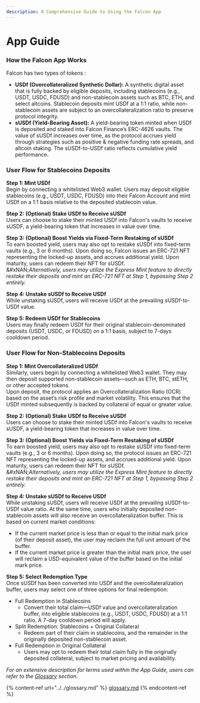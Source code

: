 ```yaml
---
description: A Comprehensive Guide to Using the Falcon App
---
```


# App Guide

### **How the Falcon App Works**

Falcon has two types of tokens :

* **USDf (Overcollateralized Synthetic Dollar):** A synthetic digital asset that is fully backed by eligible deposits, including stablecoins (e.g., USDT, USDC, FDUSD) and non-stablecoin assets such as BTC, ETH, and select altcoins. Stablecoin deposits mint USDf at a 1:1 ratio, while non-stablecoin assets are subject to an overcollateralization ratio to preserve protocol integrity.
* **sUSDf (Yield-Bearing Asset):** A yield-bearing token minted when USDf is deposited and staked into Falcon Finance’s ERC-4626 vaults. The value of sUSDf increases over time, as the protocol accrues yield through strategies such as positive & negative funding rate spreads, and altcoin staking. The sUSDf-to-USDf ratio reflects cumulative yield performance.

### **User Flow for Stablecoins Deposits**

**Step 1: Mint USDf**\
Begin by connecting a whitelisted Web3 wallet. Users may deposit eligible stablecoins (e.g., USDT, USDC, FDUSD) into their Falcon Account and mint USDf on a 1:1 basis relative to the deposited stablecoin value.

**Step 2: (Optional) Stake USDf to Receive sUSDf**\
Users can choose to stake their minted USDf into Falcon's vaults to receive sUSDF, a yield-bearing token that increases in value over time.

**Step 3: (Optional) Boost Yields via Fixed-Term Restaking of sUSDf**\
To earn boosted yield, users may also opt to restake sUSDf into fixed-term vaults (e.g., 3 or 6 months). Upon doing so, Falcon issues an ERC-721 NFT representing the locked-up assets, and accrues additional yield. Upon maturity, users can redeem their NFT for sUSDf.\
&#xNAN;_&#x41;lternatively, users may utilize the Express Mint feature to directly restake their deposits and mint an ERC-721 NFT at Step 1, bypassing Step 2 entirely._&#x20;

**Step 4: Unstake sUSDf to Receive USDf**\
While unstaking sUSDf, users will receive USDf at the prevailing sUSDf-to-USDf value.&#x20;

**Step 5: Redeem USDf for Stablecoins**\
Users may finally redeem USDf for their original stablecoin-denominated deposits (USDT, USDC, or FDUSD) on a 1:1 basis, subject to 7-days cooldown period.

### **User Flow for Non-Stablecoins Deposits**

**Step 1: Mint Overcollateralized USDf**\
Similarly, users begin by connecting a whitelisted Web3 wallet. They may then deposit supported non-stablecoin assets—such as ETH, BTC, stETH, or other accepted tokens.\
Upon deposit, the protocol applies an Overcollateralization Ratio (OCR) based on the asset’s risk profile and market volatility. This ensures that the USDf minted subsequently is backed by collateral of equal or greater value.

**Step 2: (Optional) Stake USDf to Receive sUSDf**\
Users can choose to stake their minted USDf into Falcon's vaults to receive sUSDF, a yield-bearing token that increases in value over time.

**Step 3: (Optional) Boost Yields via Fixed-Term Restaking of sUSDf**\
To earn boosted yield, users may also opt to restake sUSDf into fixed-term vaults (e.g., 3 or 6 months). Upon doing so, the protocol issues an ERC-721 NFT representing the locked-up assets, and accrues additional yield. Upon maturity, users can redeem their NFT for sUSDf.\
&#xNAN;_&#x41;lternatively, users may utilize the Express Mint feature to directly restake their deposits and mint an ERC-721 NFT at Step 1, bypassing Step 2 entirely._

**Step 4: Unstake sUSDf to Receive USDf**\
While unstaking sUSDf, users will receive USDf at the prevailing sUSDf-to-USDf value ratio. At the same time, users who initially deposited non-stablecoin assets will also receive an overcollateralization buffer. This is based on current market conditions:

* If the current market price is less than or equal to the initial mark price (of their deposit asset), the user may reclaim the full unit amount of the buffer.
* If the current market price is greater than the initial mark price, the user will reclaim a USD-equivalent value of the buffer based on the initial mark price.

**Step 5: Select Redemption Type** \
Once sUSDf has been converted into USDf and the overcollateralization buffer, users may select one of three options for final redemption:

* Full Redemption in Stablecoins
  * Convert their total claim—USDf value and overcollateralization buffer, into eligible stablecoins (e.g., USDT, USDC, FDUSD) at a 1:1 ratio. A 7-day cooldown period will apply.
* Split Redemption: Stablecoins + Original Collateral
  * Redeem part of their claim in stablecoins, and the remainder in the originally deposited non-stablecoin asset.
* Full Redemption in Original Collateral
  * Users may opt to redeem their total claim fully in the originally deposited collateral, subject to market pricing and availability.

_For an extensive description for terms used within the App Guide, users can refer to the_ [_Glossary_](../../glossary.md) _section._

{% content-ref url="../../glossary.md" %}
[glossary.md](../../glossary.md)
{% endcontent-ref %}
